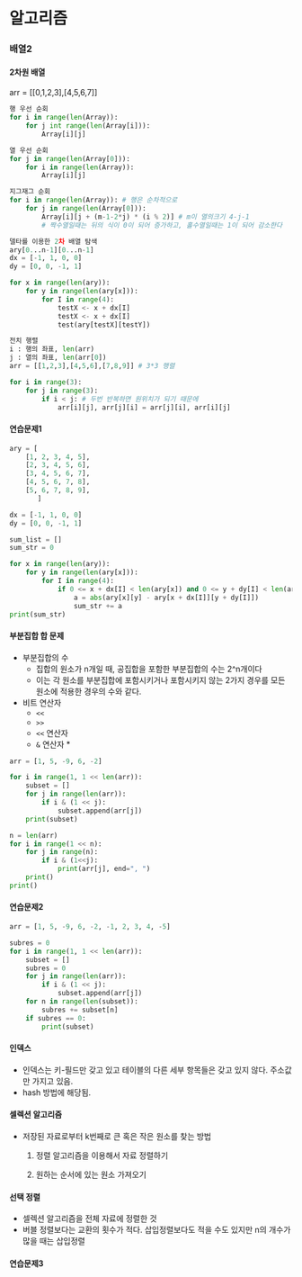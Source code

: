 # 알고리즘

### 배열2

#### 2차원 배열

arr = [[0,1,2,3],[4,5,6,7]]

```python
행 우선 순회
for i in range(len(Array)):
    for j int range(len(Array[i])):
        Array[i][j]
```

```python
열 우선 순회
for j in range(len(Array[0])):
    for i in range(len(Array)):
        Array[i][j]
```

```python
지그재그 순회
for i in range(len(Array)): # 행은 순차적으로
    for j in range(len(Array[0])):
        Array[i][j + (m-1-2*j) * (i % 2)] # m이 열의크기 4-j-1
        # 짝수열일때는 뒤의 식이 0이 되어 증가하고, 홀수열일때는 1이 되어 감소한다
```

```python
델타를 이용한 2차 배열 탐색
ary[0...n-1][0...n-1]
dx = [-1, 1, 0, 0]
dy = [0, 0, -1, 1]

for x in range(len(ary)):
    for y in range(len(ary[x])):
        for I in range(4):
            testX <- x + dx[I]
            testX <- x + dx[I]
            test(ary[testX][testY])
```

```python
전치 행렬
i : 행의 좌표, len(arr)
j : 열의 좌표, len(arr[0])
arr = [[1,2,3],[4,5,6],[7,8,9]] # 3*3 행렬

for i in range(3):
    for j in range(3):
        if i < j: # 두번 반복하면 원위치가 되기 때문에
            arr[i][j], arr[j][i] = arr[j][i], arr[i][j]
```

#### 연습문제1

```python
ary = [
    [1, 2, 3, 4, 5],
    [2, 3, 4, 5, 6],
    [3, 4, 5, 6, 7],
    [4, 5, 6, 7, 8],
    [5, 6, 7, 8, 9],
       ]

dx = [-1, 1, 0, 0]
dy = [0, 0, -1, 1]

sum_list = []
sum_str = 0

for x in range(len(ary)):
    for y in range(len(ary[x])):
        for I in range(4):
            if 0 <= x + dx[I] < len(ary[x]) and 0 <= y + dy[I] < len(ary):
                a = abs(ary[x][y] - ary[x + dx[I]][y + dy[I]])
                sum_str += a
print(sum_str)
```

#### 부분집합 합 문제

* 부분집합의 수
  * 집합의 원소가 n개일 때, 공집합을 포함한 부분집합의 수는 2^n개이다
  * 이는 각 원소를 부분집합에 포함시키거나 포함시키지 않는 2가지 경우를 모든 원소에 적용한 경우의 수와 같다.
* 비트 연산자
  * `<<`
  * `>>`
  * `<<` 연산자
  * `&` 연산자
    * 

```python
arr = [1, 5, -9, 6, -2]

for i in range(1, 1 << len(arr)):
    subset = []
    for j in range(len(arr)):
        if i & (1 << j):
            subset.append(arr[j])
    print(subset)

n = len(arr)
for i in range(1 << n):
    for j in range(n):
        if i & (1<<j):
            print(arr[j], end=", ")
    print()
print()
```

#### 연습문제2

```python
arr = [1, 5, -9, 6, -2, -1, 2, 3, 4, -5]

subres = 0
for i in range(1, 1 << len(arr)):
    subset = []
    subres = 0
    for j in range(len(arr)):
        if i & (1 << j):
            subset.append(arr[j])
    for n in range(len(subset)):
        subres += subset[n]
    if subres == 0:
        print(subset)
```







#### 인덱스

* 인덱스는 키-필드만 갖고 있고 테이블의 다른 세부 항목들은 갖고 있지 않다. 주소값만 가지고 있음.
* hash 방법에 해당됨.



#### 셀렉션 알고리즘

* 저장된 자료로부터 k번째로 큰 혹은 작은 원소를 찾는 방법

  1) 정렬 알고리즘을 이용해서 자료 정렬하기

  2) 원하는 순서에 있는 원소 가져오기

#### 선택 정렬

* 셀렉션 알고리즘을 전체 자료에 정렬한 것
* 버블 정렬보다는 교환의 횟수가 적다. 삽입정렬보다도 적을 수도 있지만 n의 개수가 많을 때는 삽입정렬



#### 연습문제3

```python

```



